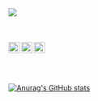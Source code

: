 <img src="https://c.files.bbci.co.uk/11640/production/_118123217_cafe3.jpg">
<br><br><br><br>
<a href="https://twitter.com/Juquitus">
  <img align="left" alt="Twitter" width="22px" src="https://raw.githubusercontent.com/peterthehan/peterthehan/master/assets/twitter.svg" />
</a>
<a href="https://www.linkedin.com/in/marc-villarco-ba5667116/">
  <img align="left" alt="LinkedIN" width="22px" src="https://raw.githubusercontent.com/peterthehan/peterthehan/master/assets/linkedin.svg" />
</a>
<a href="https://open.spotify.com/playlist/1tIMX2RirBOWrTPaqxoKA5?si=a79fdf1f867343d9">
  <img align="left" alt="Spotify" width="22px" src="https://raw.githubusercontent.com/peterthehan/peterthehan/master/assets/spotify.svg" />
</a>
<br><br><br><br>

[![Anurag's GitHub stats](https://github-readme-stats.vercel.app/api?username=JuquitusDev)](https://github.com/anuraghazra/github-readme-stats)
